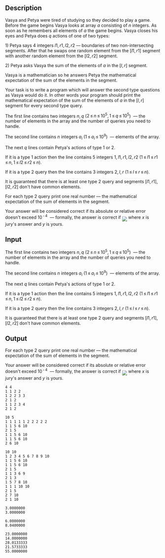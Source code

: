## Description

<div><p>Vasya and Petya were tired of studying so they decided to play a game. Before the game begins Vasya looks at array <span class="tex-span"><i>a</i></span> consisting of <span class="tex-span"><i>n</i></span> integers. As soon as he remembers all elements of <span class="tex-span"><i>a</i></span> the game begins. Vasya closes his eyes and Petya does <span class="tex-span"><i>q</i></span> actions of one of two types:</p><p><span class="tex-span">1)</span> Petya says 4 integers <span class="tex-span"><i>l</i>1, <i>r</i>1, <i>l</i>2, <i>r</i>2</span>&nbsp;— boundaries of two non-intersecting segments. After that he swaps one random element from the <span class="tex-span">[<i>l</i>1, <i>r</i>1]</span> segment with another random element from the <span class="tex-span">[<i>l</i>2, <i>r</i>2]</span> segment.</p><p><span class="tex-span">2)</span> Petya asks Vasya the sum of the elements of <span class="tex-span"><i>a</i></span> in the <span class="tex-span">[<i>l</i>, <i>r</i>]</span> segment.</p><p>Vasya is a mathematician so he answers Petya the mathematical expectation of the sum of the elements in the segment.</p><p>Your task is to write a program which will answer the second type questions as Vasya would do it. In other words your program should print the mathematical expectation of the sum of the elements of <span class="tex-span"><i>a</i></span> in the <span class="tex-span">[<i>l</i>, <i>r</i>]</span> segment for every second type query.</p></div><div class="input-specification"><p>The first line contains two integers <span class="tex-span"><i>n</i>, <i>q</i></span> (<span class="tex-span">2 ≤ <i>n</i> ≤ 10<sup class="upper-index">5</sup>, 1 ≤ <i>q</i> ≤ 10<sup class="upper-index">5</sup></span>) &nbsp;— the number of elements in the array and the number of queries you need to handle.</p><p>The second line contains <span class="tex-span"><i>n</i></span> integers <span class="tex-span"><i>a</i><sub class="lower-index"><i>i</i></sub></span> (<span class="tex-span">1 ≤ <i>a</i><sub class="lower-index"><i>i</i></sub> ≤ 10<sup class="upper-index">9</sup></span>) &nbsp;— elements of the array.</p><p>The next <span class="tex-span"><i>q</i></span> lines contain Petya's actions of type 1 or 2.</p><p>If it is a type <span class="tex-span">1</span> action then the line contains <span class="tex-span">5</span> integers <span class="tex-span">1, <i>l</i>1, <i>r</i>1, <i>l</i>2, <i>r</i>2</span> (<span class="tex-span">1 ≤ <i>l</i>1 ≤ <i>r</i>1 ≤ <i>n</i>, 1 ≤ <i>l</i>2 ≤ <i>r</i>2 ≤ <i>n</i></span>).</p><p>If it is a type <span class="tex-span">2</span> query then the line contains <span class="tex-span">3</span> integers <span class="tex-span">2, <i>l</i>, <i>r</i></span> (<span class="tex-span">1 ≤ <i>l</i> ≤ <i>r</i> ≤ <i>n</i></span>).</p><p>It is guaranteed that there is at least one type <span class="tex-span">2</span> query and segments <span class="tex-span">[<i>l</i>1, <i>r</i>1], [<i>l</i>2, <i>r</i>2]</span> don't have common elements. </p></div><div class="output-specification"><p>For each type <span class="tex-span">2</span> query print one real number&nbsp;— the mathematical expectation of the sum of elements in the segment.</p><p>Your answer will be considered correct if its absolute or relative error doesn't exceed <span class="tex-span">10<sup class="upper-index"> - 4</sup></span> &nbsp;— formally, the answer is correct if <img align="middle" class="tex-formula" src="file://X5DUfTMT.png" style="max-width: 100.0%;max-height: 100.0%;"> where <span class="tex-span"><i>x</i></span> is jury's answer and <span class="tex-span"><i>y</i></span> is yours.</p></div>

## Input

<p>The first line contains two integers <span class="tex-span"><i>n</i>, <i>q</i></span> (<span class="tex-span">2 ≤ <i>n</i> ≤ 10<sup class="upper-index">5</sup>, 1 ≤ <i>q</i> ≤ 10<sup class="upper-index">5</sup></span>) &nbsp;— the number of elements in the array and the number of queries you need to handle.</p><p>The second line contains <span class="tex-span"><i>n</i></span> integers <span class="tex-span"><i>a</i><sub class="lower-index"><i>i</i></sub></span> (<span class="tex-span">1 ≤ <i>a</i><sub class="lower-index"><i>i</i></sub> ≤ 10<sup class="upper-index">9</sup></span>) &nbsp;— elements of the array.</p><p>The next <span class="tex-span"><i>q</i></span> lines contain Petya's actions of type 1 or 2.</p><p>If it is a type <span class="tex-span">1</span> action then the line contains <span class="tex-span">5</span> integers <span class="tex-span">1, <i>l</i>1, <i>r</i>1, <i>l</i>2, <i>r</i>2</span> (<span class="tex-span">1 ≤ <i>l</i>1 ≤ <i>r</i>1 ≤ <i>n</i>, 1 ≤ <i>l</i>2 ≤ <i>r</i>2 ≤ <i>n</i></span>).</p><p>If it is a type <span class="tex-span">2</span> query then the line contains <span class="tex-span">3</span> integers <span class="tex-span">2, <i>l</i>, <i>r</i></span> (<span class="tex-span">1 ≤ <i>l</i> ≤ <i>r</i> ≤ <i>n</i></span>).</p><p>It is guaranteed that there is at least one type <span class="tex-span">2</span> query and segments <span class="tex-span">[<i>l</i>1, <i>r</i>1], [<i>l</i>2, <i>r</i>2]</span> don't have common elements. </p>

## Output

<p>For each type <span class="tex-span">2</span> query print one real number&nbsp;— the mathematical expectation of the sum of elements in the segment.</p><p>Your answer will be considered correct if its absolute or relative error doesn't exceed <span class="tex-span">10<sup class="upper-index"> - 4</sup></span> &nbsp;— formally, the answer is correct if <img align="middle" class="tex-formula" src="file://X5DUfTMT.png" style="max-width: 100.0%;max-height: 100.0%;"> where <span class="tex-span"><i>x</i></span> is jury's answer and <span class="tex-span"><i>y</i></span> is yours.</p>





```input1
4 4
1 1 2 2
1 2 2 3 3
2 1 2
1 1 2 3 4
2 1 2

```




```input2
10 5
1 1 1 1 1 2 2 2 2 2
1 1 5 6 10
2 1 5
1 1 5 6 10
1 1 5 6 10
2 6 10

```




```input3
10 10
1 2 3 4 5 6 7 8 9 10
1 1 5 6 10
1 1 5 6 10
2 1 5
1 1 3 6 9
2 1 3
1 5 7 8 10
1 1 1 10 10
2 1 5
2 7 10
2 1 10

```




```output1
3.0000000
3.0000000

```




```output2
6.0000000
8.0400000

```




```output3
23.0000000
14.0000000
28.0133333
21.5733333
55.0000000

```


